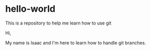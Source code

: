 # hello-world
This is a repository to help me learn how to use git

Hi, 

My name is Isaac and I'm here to learn how to handle git branches.
